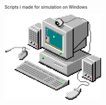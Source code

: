 Scripts i made for simulation on Windows
<p align="left">
  <img src="https://github.com/mthcht/mthcht/blob/main/img/3407473-90scomputer.gif">
</p>

